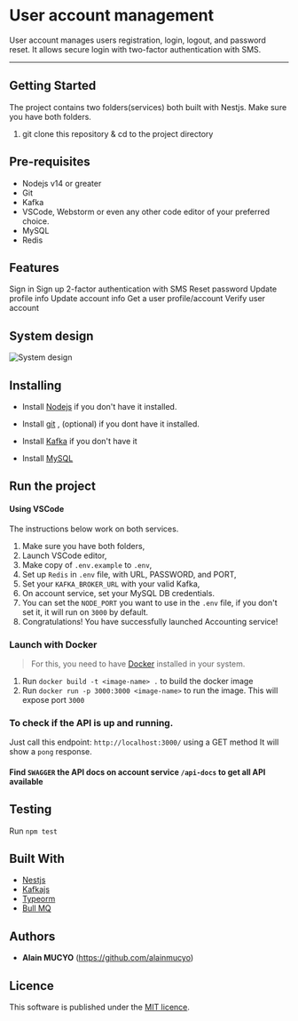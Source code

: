 # User account management

User account manages users registration, login, logout, and password reset. 
It allows secure login with two-factor authentication with SMS.

---

## Getting Started
The project contains two folders(services) both built with Nestjs. Make sure you have both folders.
1. git clone this repository & cd to the project directory

## Pre-requisites

* Nodejs v14 or greater
* Git
* Kafka
* VSCode, Webstorm or even any other code editor of your preferred choice.
* MySQL
* Redis

## Features
Sign in
Sign up
2-factor authentication with SMS
Reset password
Update profile info
Update account info
Get a user profile/account
Verify user account

## System design

![System design](https://github.com/alainmucyo/user-accounting/assets/38314454/6c4cf413-05cf-420d-a701-03ba29849747)


## Installing

* Install [Nodejs](https://nodejs.org/en/) if you don't have it installed.

* Install [git](https://www.digitalocean.com/community/tutorials/how-to-contribute-to-open-source-getting-started-with-git)
  , (optional) if you dont have it installed.

* Install [Kafka](https://kafka.apache.org/) if you don't have it
* Install [MySQL](https://www.mysql.com)

## Run the project

#### Using VSCode
The instructions below work on both services.
1. Make sure you have both folders,
2. Launch VSCode editor,
3. Make copy of `.env.example` to `.env`,
4. Set up `Redis` in `.env` file, with URL, PASSWORD, and PORT, 
5. Set your `KAFKA_BROKER_URL` with your valid Kafka,
6. On account service, set your MySQL DB credentials.
7. You can set the `NODE_PORT` you want to use in the `.env` file, if you don't set it, it will run on `3000` by default.
8. Congratulations! You have successfully launched Accounting service!

### Launch with Docker

> For this, you need to have [Docker](https://www.docker.com/) installed in your system.

1. Run `docker build -t <image-name> .` to build the docker image
2. Run `docker run -p 3000:3000 <image-name>` to run the image. This will expose port `3000`


### To check if the API is up and running.

Just call this endpoint: `http://localhost:3000/` using a GET method It will show a `pong` response.

#### Find `SWAGGER` the API docs on account service `/api-docs` to get all API available

## Testing

Run `npm test`

## Built With

* [Nestjs](https://nestjs.com/)
* [Kafkajs](https://kafka.js.org)
* [Typeorm](https://typeorm.io)
* [Bull MQ](https://docs.bullmq.io)


## Authors

* **Alain MUCYO** (https://github.com/alainmucyo)

## Licence

This software is published under the [MIT licence](http://opensource.org/licenses/MIT).

